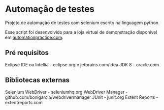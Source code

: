 # Automação de testes
Projeto de automação de testes com selenium escrito na linguagem python.

Esse script foi desenvolvido para a loja virtual de demonstração disponível em [automationpractice.com](automationpractice.com).

## Pré requisitos
Eclipse IDE ou IntelliJ - eclipse.org e jetbrains.com/idea
JDK 8 - oracle.com

## Bibliotecas externas
Selenium WebDriver - seleniumhq.org
WebDriver Manager - github.com/bonigarcia/webdrivermanager
JUnit - junit.org
Extent Reports - extentreports.com
